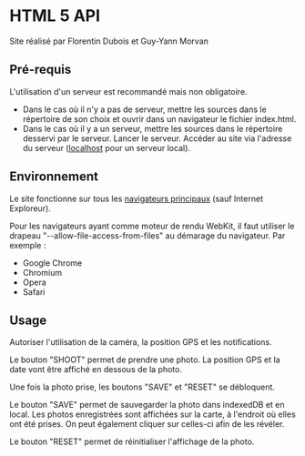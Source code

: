 # HTML 5 API

Site réalisé par Florentin Dubois et Guy-Yann Morvan

## Pré-requis

L'utilisation d'un serveur est recommandé mais non obligatoire.

- Dans le cas où il n'y a pas de serveur, mettre les sources dans le répertoire de son choix et ouvrir dans un navigateur le fichier index.html.
- Dans le cas où il y a un serveur, mettre les sources dans le répertoire desservi par le serveur. Lancer le serveur. Accéder au site via l'adresse du serveur ([localhost](http://localhost) pour un serveur local).


## Environnement

Le site fonctionne sur tous les [navigateurs principaux](http://caniuse.com/usage-table) (sauf Internet Exploreur).

Pour les navigateurs ayant comme moteur de rendu WebKit, il faut utiliser le drapeau "--allow-file-access-from-files" au démarage du navigateur. Par exemple :

- Google Chrome
- Chromium
- Opera
- Safari

## Usage

Autoriser l'utilisation de la caméra, la position GPS et les notifications.

Le bouton "SHOOT" permet de prendre une photo. La position GPS et la date vont être affiché en dessous de la photo.

Une fois la photo prise, les boutons "SAVE" et "RESET" se débloquent.

Le bouton "SAVE" permet de sauvegarder la photo dans indexedDB et en local. Les photos enregistrées sont affichées sur la carte, à l'endroit où elles ont été prises. On peut également cliquer sur celles-ci afin de les révéler.

Le bouton "RESET" permet de réinitialiser l'affichage de la photo.

